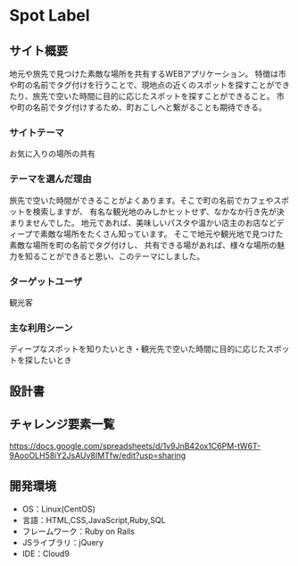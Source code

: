 # Spot Label

## サイト概要
地元や旅先で見つけた素敵な場所を共有するWEBアプリケーション。
特徴は市や町の名前でタグ付けを行うことで、現地点の近くのスポットを探すことができたり、旅先で空いた時間に目的に応じたスポットを探すことができること。
市や町の名前でタグ付けするため、町おこしへと繋がることも期待できる。

### サイトテーマ
お気に入りの場所の共有

### テーマを選んだ理由
旅先で空いた時間ができることがよくあります。そこで町の名前でカフェやスポットを検索しますが、
有名な観光地のみしかヒットせず、なかなか行き先が決まりませんでした。
地元であれば、美味しいパスタや温かい店主のお店などディープで素敵な場所をたくさん知っています。
そこで地元や観光地で見つけた素敵な場所を町の名前でタグ付けし、
共有できる場があれば、様々な場所の魅力を知ることができると思い、このテーマにしました。

### ターゲットユーザ
観光客

### 主な利用シーン
ディープなスポットを知りたいとき・観光先で空いた時間に目的に応じたスポットを探したいとき

## 設計書


## チャレンジ要素一覧
https://docs.google.com/spreadsheets/d/1v9JnB42ox1C6PM-tW6T-9AooOLH58iY2JsAUv8IMTfw/edit?usp=sharing

## 開発環境
- OS：Linux(CentOS)
- 言語：HTML,CSS,JavaScript,Ruby,SQL
- フレームワーク：Ruby on Rails
- JSライブラリ：jQuery
- IDE：Cloud9

